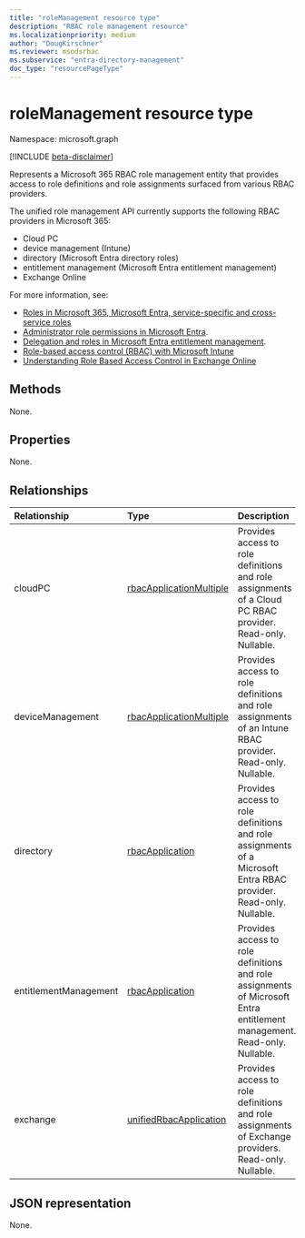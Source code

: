 ```yaml
---
title: "roleManagement resource type"
description: "RBAC role management resource"
ms.localizationpriority: medium
author: "DougKirschner"
ms.reviewer: msodsrbac
ms.subservice: "entra-directory-management"
doc_type: "resourcePageType"
---
```


# roleManagement resource type

Namespace: microsoft.graph

[!INCLUDE [beta-disclaimer](../../includes/beta-disclaimer.md)]

Represents a Microsoft 365 RBAC role management entity that provides access to role definitions and role assignments surfaced from various RBAC providers. 

The unified role management API currently supports the following RBAC providers in Microsoft 365:
- Cloud PC 
- device management (Intune)
- directory (Microsoft Entra directory roles)
- entitlement management (Microsoft Entra entitlement management)
- Exchange Online
 
For more information, see: 
* [Roles in Microsoft 365, Microsoft Entra, service-specific and cross-service roles](/azure/active-directory/roles/concept-understand-roles#how-azure-ad-roles-are-different-from-other-microsoft-365-roles) 
* [Administrator role permissions in Microsoft Entra](/azure/active-directory/users-groups-roles/directory-assign-admin-roles).
* [Delegation and roles in Microsoft Entra entitlement management](/azure/active-directory/governance/entitlement-management-delegate).
* [Role-based access control (RBAC) with Microsoft Intune](/mem/intune/fundamentals/role-based-access-control)
* [Understanding Role Based Access Control in Exchange Online](/exchange/understanding-role-based-access-control-exchange-2013-help)

## Methods

None.

## Properties

None.

## Relationships

| Relationship | Type        | Description |
|:-------------|:------------|:------------|
|cloudPC|[rbacApplicationMultiple](rbacapplicationmultiple.md)|Provides access to role definitions and role assignments of a Cloud PC RBAC provider. Read-only. Nullable.|
|deviceManagement|[rbacApplicationMultiple](rbacapplicationmultiple.md)| Provides access to role definitions and role assignments of an Intune RBAC provider. Read-only. Nullable.|
|directory|[rbacApplication](rbacapplication.md)|Provides access to role definitions and role assignments of a Microsoft Entra RBAC provider. Read-only. Nullable.|
|entitlementManagement|[rbacApplication](rbacapplication.md)| Provides access to role definitions and role assignments of Microsoft Entra entitlement management. Read-only. Nullable.|
|exchange|[unifiedRbacApplication](unifiedrbacapplication.md)| Provides access to role definitions and role assignments of Exchange providers. Read-only. Nullable.|

## JSON representation

None.

<!-- uuid: 16cd6b66-4b1a-43a1-adaf-3a886856ed98
2019-02-04 14:57:30 UTC -->
<!-- {
  "type": "#page.annotation",
  "description": "roleManagement resource",
  "keywords": "",
  "section": "documentation",
  "tocPath": ""
}-->
